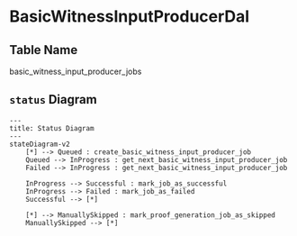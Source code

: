 # BasicWitnessInputProducerDal

## Table Name

basic_witness_input_producer_jobs


## `status` Diagram

```mermaid
---
title: Status Diagram
---
stateDiagram-v2
    [*] --> Queued : create_basic_witness_input_producer_job
    Queued --> InProgress : get_next_basic_witness_input_producer_job
    Failed --> InProgress : get_next_basic_witness_input_producer_job

    InProgress --> Successful : mark_job_as_successful
    InProgress --> Failed : mark_job_as_failed
    Successful --> [*]

    [*] --> ManuallySkipped : mark_proof_generation_job_as_skipped
    ManuallySkipped --> [*]

```